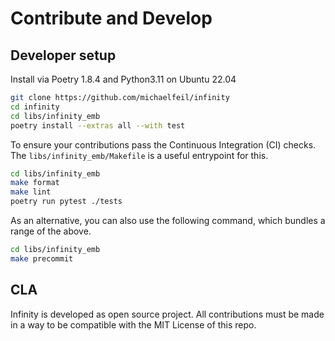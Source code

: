 # Contribute and Develop

## Developer setup

Install via Poetry 1.8.4 and Python3.11 on Ubuntu 22.04
```bash
git clone https://github.com/michaelfeil/infinity
cd infinity
cd libs/infinity_emb
poetry install --extras all --with test
```

To ensure your contributions pass the Continuous Integration (CI) checks. The `libs/infinity_emb/Makefile` is a useful entrypoint for this.
```bash
cd libs/infinity_emb
make format
make lint
poetry run pytest ./tests
```

As an alternative, you can also use the following command, which bundles a range of the above.
```bash
cd libs/infinity_emb
make precommit
```

## CLA
Infinity is developed as open source project. 
All contributions must be made in a way to be compatible with the MIT License of this repo. 
